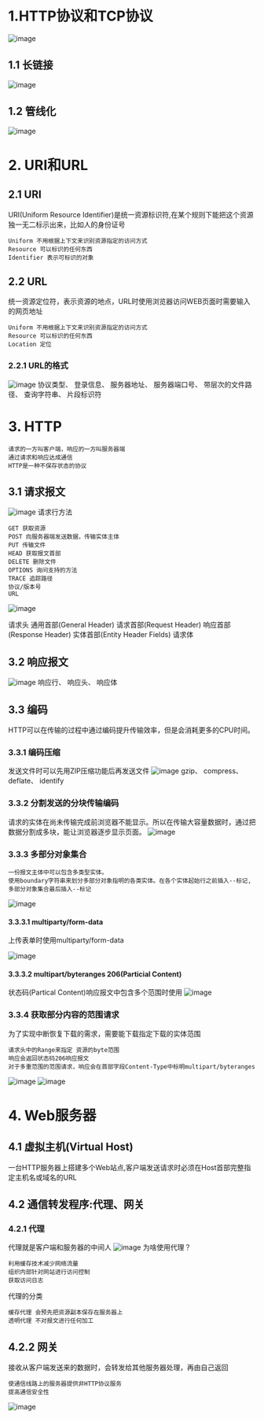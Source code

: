 # 1.HTTP协议和TCP协议
![image](https://github.com/tianyuexian/HTTP-TCP/blob/master/h1.png)
## 1.1 长链接
![image](https://github.com/tianyuexian/HTTP-TCP/blob/master/h2.png)
## 1.2 管线化
![image](https://github.com/tianyuexian/HTTP-TCP/blob/master/h3.png)
# 2. URI和URL
## 2.1 URI
URI(Uniform Resource Identifier)是统一资源标识符,在某个规则下能把这个资源独一无二标示出来，比如人的身份证号

    Uniform 不用根据上下文来识别资源指定的访问方式
    Resource 可以标识的任何东西
    Identifier 表示可标识的对象
## 2.2 URL
统一资源定位符，表示资源的地点，URL时使用浏览器访问WEB页面时需要输入的网页地址

    Uniform 不用根据上下文来识别资源指定的访问方式
    Resource 可以标识的任何东西
    Location 定位
### 2.2.1 URL的格式
![image](https://github.com/tianyuexian/HTTP-TCP/blob/master/h4.png)
协议类型、
登录信息、
服务器地址、
服务器端口号、
带层次的文件路径、
查询字符串、
片段标识符
# 3. HTTP
    请求的一方叫客户端，响应的一方叫服务器端
    通过请求和响应达成通信
    HTTP是一种不保存状态的协议
## 3.1 请求报文
![image](https://github.com/tianyuexian/HTTP-TCP/blob/master/h5.png)
请求行方法

    GET 获取资源
    POST 向服务器端发送数据，传输实体主体
    PUT 传输文件
    HEAD 获取报文首部
    DELETE 删除文件
    OPTIONS 询问支持的方法
    TRACE 追踪路径
    协议/版本号
    URL
![image](https://github.com/tianyuexian/HTTP-TCP/blob/master/h6.png)
   
    
请求头
    通用首部(General Header)
    请求首部(Request Header)
    响应首部(Response Header)
    实体首部(Entity Header Fields)
请求体
## 3.2 响应报文
![image](https://github.com/tianyuexian/HTTP-TCP/blob/master/h7.png)
响应行、
响应头、
响应体

## 3.3 编码
HTTP可以在传输的过程中通过编码提升传输效率，但是会消耗更多的CPU时间。
### 3.3.1 编码压缩
发送文件时可以先用ZIP压缩功能后再发送文件
![image](https://github.com/tianyuexian/HTTP-TCP/blob/master/h8.png)
gzip、
compress、
deflate、
identify

### 3.3.2 分割发送的分块传输编码
请求的实体在尚未传输完成前浏览器不能显示。所以在传输大容量数据时，通过把数据分割成多块，能让浏览器逐步显示页面。
![image](https://github.com/tianyuexian/HTTP-TCP/blob/master/h9.png)
### 3.3.3 多部分对象集合
    一份报文主体中可以包含多类型实体。
    使用boundary字符串来划分多部分对象指明的各类实体。在各个实体起始行之前插入--标记,多部分对象集合最后插入--标记
![image](https://github.com/tianyuexian/HTTP-TCP/blob/master/h10.png)
#### 3.3.3.1 multiparty/form-data
上传表单时使用multiparty/form-data

![image](https://github.com/tianyuexian/HTTP-TCP/blob/master/h11.png)
#### 3.3.3.2 multipart/byteranges 206(Particial Content)
状态码(Partical Content)响应报文中包含多个范围时使用
![image](https://github.com/tianyuexian/HTTP-TCP/blob/master/h12.png)
### 3.3.4 获取部分内容的范围请求
为了实现中断恢复下载的需求，需要能下载指定下载的实体范围

    请求头中的Range来指定 资源的byte范围
    响应会返回状态码206响应报文 
    对于多重范围的范围请求，响应会在首部字段Content-Type中标明multipart/byteranges
![image](https://github.com/tianyuexian/HTTP-TCP/blob/master/h13.png)
![image](https://github.com/tianyuexian/HTTP-TCP/blob/master/h14.png)
# 4. Web服务器
## 4.1 虚拟主机(Virtual Host)
一台HTTP服务器上搭建多个Web站点,客户端发送请求时必须在Host首部完整指定主机名或域名的URL
## 4.2 通信转发程序:代理、网关
### 4.2.1 代理
代理就是客户端和服务器的中间人
![image](https://github.com/tianyuexian/HTTP-TCP/blob/master/h15.png)
为啥使用代理？

    利用缓存技术减少网络流量
    组织内部针对网站进行访问控制
    获取访问日志
    
代理的分类

    缓存代理 会预先把资源副本保存在服务器上
    透明代理 不对报文进行任何加工
    
## 4.2.2 网关
接收从客户端发送来的数据时，会转发给其他服务器处理，再由自己返回

    使通信线路上的服务器提供非HTTP协议服务
    提高通信安全性
![image](https://github.com/tianyuexian/HTTP-TCP/blob/master/h16.png)
